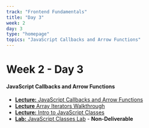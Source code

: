 ```yaml
---
track: "Frontend Fundamentals"
title: "Day 3"
week: 2
day: 3
type: "homepage"
topics: "JavaScript Callbacks and Arrow Functions"
---
```


# Week 2 - Day 3

#### JavaScript Callbacks and Arrow Functions
- [**Lecture:** JavaScript Callbacks and Arrow Functions](/frontend-fundamentals/week-2/day-3/lecture-materials/javascript-callbacks-and-arrow-functions/)
- [**Lecture** Array Iterators Walkthrough](/frontend-fundamentals/week-2/day-3/lecture-materials/array-iterators-walkthrough/) 
- [**Lecture:** Intro to JavaScript Classes](/frontend-fundamentals/week-2/day-3/lecture-materials/intro-to-javascript-classes/)
- [**Lab:** JavaScript Classes Lab](/frontend-fundamentals/week-2/day-3/labs/javascript-classes-lab/) - **Non-Deliverable**



